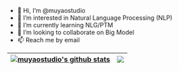 - 👋 Hi, I’m @muyaostudio
- 👀 I’m interested in Natural Language Processing (NLP)
- 🌱 I’m currently learning NLG/PTM
- 💞️ I’m looking to collaborate on Big Model
- 📫 Reach me by email

<!---
muyaostudio/muyaostudio is a ✨ special ✨ repository because its `README.md` (this file) appears on your GitHub profile.
You can click the Preview link to take a look at your changes.
--->


| <a href="https://github.com/anuraghazra/github-readme-stats"><img align="center" src="https://github-readme-stats.vercel.app/api?username=muyaostudio&show_icons=true&include_all_commits=true&theme=buefy&hide_border=true" alt="muyaostudio's github stats" /></a> | <a href="https://github.com/muyaostudio/github-readme-stats"><img align="center" src="https://github-readme-stats.vercel.app/api/top-langs/?username=muyaostudio&layout=compact&theme=buefy&hide_border=true" /></a> |
| ------------- | ------------- |
